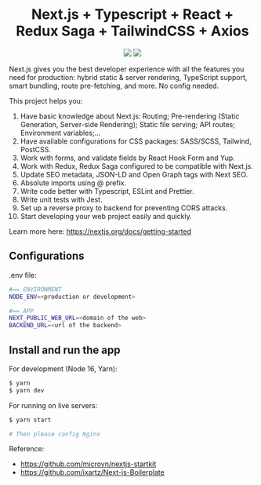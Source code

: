 <h1 align="center">Next.js + Typescript + React + Redux Saga + TailwindCSS + Axios</h1>

<p align="center">
  <a href="https://nextjs.org/" target="_blank"><img src="https://img.shields.io/badge/Next.js-v13-blueviolet.svg"></a>
  <a href="https://reactjs.org/" target="_blank"><img src="https://img.shields.io/badge/React-v18-%238DD6F9.svg?logo=React"></a>
</p>

Next.js gives you the best developer experience with all the features you need for production: hybrid static & server rendering, TypeScript support, smart bundling, route pre-fetching, and more. No config needed.

This project helps you:

1. Have basic knowledge about Next.js: Routing; Pre-rendering (Static Generation, Server-side Rendering); Static file serving; API routes; Environment variables;...  
2. Have available configurations for CSS packages: SASS/SCSS, Tailwind, PostCSS. 
3. Work with forms, and validate fields by React Hook Form and Yup.
4. Work with Redux, Redux Saga configured to be compatible with Next.js.
5. Update SEO metadata, JSON-LD and Open Graph tags with Next SEO.
6. Absolute imports using @ prefix.
7. Write code better with Typescript, ESLint and Prettier.
8. Write unit tests with Jest.
9. Set up a reverse proxy to backend for preventing CORS attacks.
10. Start developing your web project easily and quickly.

Learn more here: https://nextjs.org/docs/getting-started

## Configurations

.env file:

```bash
#== ENVIRONMENT
NODE_ENV=<production or development>

#== APP
NEXT_PUBLIC_WEB_URL=<domain of the web>
BACKEND_URL=<url of the backend>
```

## Install and run the app
For development (Node 16, Yarn):
```bash
$ yarn
$ yarn dev
```

For running on live servers:
```bash
$ yarn start

# Then please config Nginx
```

Reference: 
+ https://github.com/microvn/nextjs-startkit
+ https://github.com/ixartz/Next-js-Boilerplate

